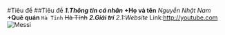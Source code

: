 ﻿


#Tiêu đề
##Tiêu đề
***1.Thông tin cá nhân***
**+Họ và tên**
*Nguyễn Nhật Nam*
**+Quê quán**
`Hà Tĩnh`
~~Hà Tĩnh~~
***2.Giải trí***
*2.1:Website*
Link:http://youtube.com
![Messi](https://media.giphy.com/media/h2OTpLeXqyYAE/giphy.gif)

